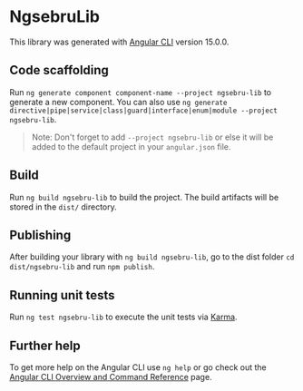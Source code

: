 # NgsebruLib

This library was generated with [Angular CLI](https://github.com/angular/angular-cli) version 15.0.0.

## Code scaffolding

Run `ng generate component component-name --project ngsebru-lib` to generate a new component. You can also use `ng generate directive|pipe|service|class|guard|interface|enum|module --project ngsebru-lib`.
> Note: Don't forget to add `--project ngsebru-lib` or else it will be added to the default project in your `angular.json` file. 

## Build

Run `ng build ngsebru-lib` to build the project. The build artifacts will be stored in the `dist/` directory.

## Publishing

After building your library with `ng build ngsebru-lib`, go to the dist folder `cd dist/ngsebru-lib` and run `npm publish`.

## Running unit tests

Run `ng test ngsebru-lib` to execute the unit tests via [Karma](https://karma-runner.github.io).

## Further help

To get more help on the Angular CLI use `ng help` or go check out the [Angular CLI Overview and Command Reference](https://angular.io/cli) page.

